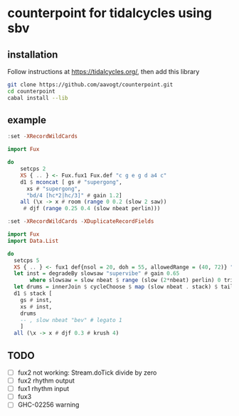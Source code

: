 # counterpoint for tidalcycles using sbv

## installation
Follow instructions at https://tidalcycles.org/, then add this library

```sh
git clone https://github.com/aavogt/counterpoint.git
cd counterpoint
cabal install --lib
```

## example

```haskell
:set -XRecordWildCards

import Fux

do
    setcps 2
    XS { .. } <- Fux.fux1 Fux.def "c g e g d a4 c"
    d1 $ mconcat [ gs # "supergong",
      xs # "supergong",
      "bd/4 [hc*2|hc/3]" # gain 1.2]
    all (\x -> x # room (range 0 0.2 (slow 2 saw))
     # djf (range 0.25 0.4 (slow nbeat perlin)))
```

```haskell
:set -XRecordWildCards -XDuplicateRecordFields

import Fux
import Data.List

do
  setcps 5
  XS { .. } <- fux1 def{nsol = 20, doh = 55, allowedRange = (40, 72)} "c d e f  g a b g  c e a4 c"
  let inst = degradeBy slowsaw "supervibe" # gain 0.65
       where slowsaw = slow nbeat $ range (slow (2*nbeat) perlin) 0 tri
  let drums = innerJoin $ cycleChoose $ map (slow nbeat . stack) $ tails ["bd(7,12)", "hc(5,12)", "ho", "bass3(5,12,2)" ]
  d1 $ stack [
    gs # inst,
    xs # inst,
    drums
    -- , slow nbeat "bev" # legato 1
    ]
  all (\x -> x # djf 0.3 # krush 4)
```

## TODO

- [ ] fux2 not working: Stream.doTick divide by zero
- [ ] fux2 rhythm output
- [ ] fux1 rhythm input
- [ ] fux3
- [ ] GHC-02256 warning
